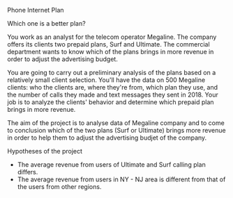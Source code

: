 Phone Internet Plan

Which one is a better plan?

You work as an analyst for the telecom operator Megaline. The company offers its clients two prepaid plans, Surf and Ultimate. The commercial department wants to know which of the plans brings in more revenue in order to adjust the advertising budget.

You are going to carry out a preliminary analysis of the plans based on a relatively small client selection. You'll have the data on 500 Megaline clients: who the clients are, where they're from, which plan they use, and the number of calls they made and text messages they sent in 2018. Your job is to analyze the clients' behavior and determine which prepaid plan brings in more revenue.

The aim of the project is to analyse data of Megaline company and to come to conclusion which of the two plans (Surf or Ultimate) brings more revenue in order to help them to adjust the advertising budjet of the company.

Hypotheses of the project

* The average revenue from users of Ultimate and Surf calling plan differs.
* The average revenue from users in NY - NJ area is different from that of the users from other regions.
